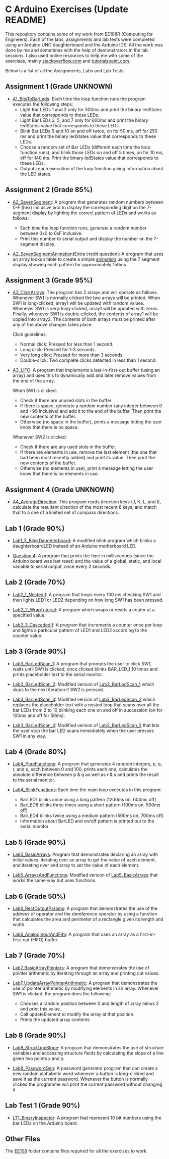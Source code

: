 # C Arduino Exercises (Update README)
This repository contains some of my work from EE108R (Computing for Engineers). Each of the labs, assignments and lab tests were completed using an Arduino UNO daughterboard and the Arduino IDE. All the work was done by me and sometimes with the help of demonstrators in the lab sessions. I also used online resources to help me with some of the exercises, mainly [stackoverflow.com](stackoverflow.com) and [tutorialspoint.com](https://www.tutorialspoint.com/cprogramming/index.htm).

Below is a list of all the Assignments, Labs and Lab Tests:

## Assignment 1 (Grade UNKNOWN)
- [A1_BitsToBarLeds](https://github.com/ArturMK98/C-Arduino-Exercises/blob/master/Assignment%201/A1_BitsToBarLeds/A1_BitsToBarLeds.ino): Each time the loop function runs the program executes the following steps:
    - Light Bar LEDs 1 and 2 only for 300ms and print the binary ledStates value that corresponds to these LEDs.
    - Light Bar LEDs 3, 5, and 7 only for 600ms and print the binary ledStates value that corresponds to these LEDs.
    - Blink Bar LEDs 9 and 10 on and off twice, on for 50 ms, off for 250 ms and print the binary ledStates value that corresponds to these LEDs.
    - Choose a random set of Bar LEDs (different each time the loop function runs), and blink those LEDs on and off 5 times, on for 10 ms, off for 140 ms. Print the binary ledStates value that corresponds to these LEDs.
    - Outputs each execution of the loop function giving information about the LED states.

## Assignment 2 (Grade 85%)
- [A2_SevenSegment](https://github.com/ArturMK98/C-Arduino-Exercises/blob/master/Assignment%202/A2_SevenSegment/A2_SevenSegment.ino): A program that generates random numbers between 0-F (hex) inclusive and to display the corresponding digit on the 7-segment display by lighting the correct pattern of LEDs and works as follows:
    - Each time the loop function runs, generate a random number between 0x0 to 0xF inclusive.
    - Print this number to serial output and display the number on the 7-segment display.

- [A2_SevenSegmentAnimation](https://github.com/ArturMK98/C-Arduino-Exercises/blob/master/Assignment%202/A2_SevenSegmentAnimation/A2_SevenSegmentAnimation.ino)(Extra credit question): A program that uses an array lookup table to create a simple [animation](https://github.com/ArturMK98/C-Arduino-Exercises/blob/master/Assignment%202/MOV_1004.mp4) using the 7 segment display showing each pattern for approximately 150ms.

## Assignment 3 (Grade 95%)
- [A3_ClickArrays](https://github.com/ArturMK98/C-Arduino-Exercises/blob/master/Assignment%203/A3_ClickArrays/A3_ClickArrays.ino): The program has 2 arrays and will operate as follows. Whenever SW1 is normally clicked the two arrays will be printed. When SW1 is long-clicked, array1 will be updated with random values. Whenever SW1 is very-long-clicked, array1 will be updated with zeros. Finally, whenever SW1 is double-clicked, the contents of array1 will be copied into array2. The contents of both arrays must be printed after any of the above changes takes place.

    Click guidelines:
    - Normal click: Pressed for less than 1 second.
    - Long click: Pressed for 1-3 seconds.
    - Very long click: Pressed for more than 3 seconds.
    - Double-click: Two complete clicks detected in less than 1 second.
 
- [A3_LIFO](https://github.com/ArturMK98/C-Arduino-Exercises/blob/master/Assignment%203/A3_LIFO/A3_LIFO.ino): A program that implements a last-in-first-out buffer (using an array) and uses this  to dynamically add and later remove values from the end of the array.

    When SW1 is clicked:
    - Check if there are unused slots in the buffer
    - If there is space, generate a random number (any integer between 0 and +99 inclusive) and add it to the end of the buffer. Then print the new contents of the buffer. 
    - Otherwise (no space in the buffer), prints a message letting the user know that there is no space.
    
    Whenever SW2 is clicked:    
    -  Check if there are any used slots in the buffer.
    -  If there are elements in use, remove the last element (the one that had been most recently added) and print its value. Then print the new contents of the buffer.
    - Otherwise (no elements in use), print a message letting the user know that there is no elements in use.
     
## Assignment 4 (Grade UNKNOWN)
- [A4_AverageDirection](https://github.com/ArturMK98/C-Arduino-Exercises/blob/master/Assignment%204/A4_AverageDirection/A4_AverageDirection.ino): This program reads direction keys (J, K, L, and I), calculate the resultant direction of the most recent 8 keys, and match that to a one of a limited set of compass directions.

## Lab 1 (Grade 90%)
- [Lab1_3_BlinkDaughterboard](https://github.com/ArturMK98/C-Arduino-Exercises/blob/master/Lab%201/Lab1_3_BlinkDaughterboard/Lab1_3_BlinkDaughterboard.ino): A modified blink program which blinks a daughterboardLED instead of an Arduino motherboard LED.

- [Question 4](https://github.com/ArturMK98/C-Arduino-Exercises/blob/master/Lab%201/Question4/Question4.ino): A program that prints the time in milliseconds (since the Arduino board was last reset) and the value of a global, static, and local variable to serial output, once every 2 seconds.

## Lab 2 (Grade 70%)
- [Lab2_1_NestedIf](https://github.com/ArturMK98/C-Arduino-Exercises/blob/master/Lab%202/Lab2_1_NestedIf/Lab2_1_NestedIf.ino): A program that loops every 100 ms checking SW1 and then lights LED1 or LED2 depending on how long SW1 has been pressed.

- [Lab2_2_WrapTutorial](https://github.com/ArturMK98/C-Arduino-Exercises/blob/master/Lab%202/Lab2_2_WrapTutorial/Lab2_2_WrapTutorial.ino): A program which wraps or resets a couter at a specified value.

- [Lab2_3_CascadedIf](https://github.com/ArturMK98/C-Arduino-Exercises/blob/master/Lab%202/Lab2_3_CascadedIf/Lab2_3_CascadedIf.ino): A program that increments a counter once per loop and lights a particular pattern of LED1 and LED2 according to the counter value.

## Lab 3 (Grade 90%)
- [Lab3_BarLedScan_1](https://github.com/ArturMK98/C-Arduino-Exercises/blob/master/Lab%203/Lab3_BarLedScan_1/Lab3_BarLedScan_1.ino): A program that prompts the user to click SW1, waits until SW1 is clicked, once clicked blinks BAR_LED_1 10 times and prints placeholder text to the serial monitor.

- [Lab3_BarLedScan_2](https://github.com/ArturMK98/C-Arduino-Exercises/blob/master/Lab%203/Lab3_BarLedScan_2/Lab3_BarLedScan_2.ino): Modified version of [Lab3_BarLedScan_1](https://github.com/ArturMK98/C-Arduino-Exercises/blob/master/Lab%203/Lab3_BarLedScan_1/Lab3_BarLedScan_1.ino) which skips to the next iteration if SW2 is pressed.

- [Lab3_BarLedScan_3](https://github.com/ArturMK98/C-Arduino-Exercises/blob/master/Lab%203/Lab3_BarLedScan_3/Lab3_BarLedScan_3.ino): Modified version of [Lab3_BarLedScan_2](https://github.com/ArturMK98/C-Arduino-Exercises/blob/master/Lab%203/Lab3_BarLedScan_2/Lab3_BarLedScan_2.ino) which replaces the placeholder text with a nested loop that scans over all the bar LEDs from 2 to 10 blinking each one on and off in succession (on for 100ms and off for 50ms).

- [Lab3_BarLedScan_4](https://github.com/ArturMK98/C-Arduino-Exercises/blob/master/Lab%203/Lab3_BarLedScan_4/Lab3_BarLedScan_4.ino): Modified version of [Lab3_BarLedScan_3](https://github.com/ArturMK98/C-Arduino-Exercises/blob/master/Lab%203/Lab3_BarLedScan_3/Lab3_BarLedScan_3.ino) that lets the user stop the bar LED scans immediately when the user presses SW1 in any way.

## Lab 4 (Grade 80%)
- [Lab4_PureFunctions](https://github.com/ArturMK98/C-Arduino-Exercises/blob/master/Lab%204/Lab4_PureFunctions/Lab4_PureFunctions.ino): A program that generates 4 random integers, p, q, r, and s, each between 0 and 100, prints each one, calculates the absolute difference between p & q as well as r & s and prints the result to the serial monitor.

- [Lab4_BlinkFunctions](https://github.com/ArturMK98/C-Arduino-Exercises/blob/master/Lab%204/Lab4_BlinkFunction/Lab4_BlinkFunction.ino): Each time the main loop executes in this program:
    - BarLED1 blinks once using a long pattern (1200ms on, 600ms off)
    - BarLED8 blinks three times using a short pattern (100ms on, 500ms off)
    - BarLED4 blinks twice using a medium pattern (500ms on, 700ms off) 
    - Information about BarLED and on/off pattern is printed out to the serial monitor

## Lab 5 (Grade 90%)
- [Lab5_BasicArrays](https://github.com/ArturMK98/C-Arduino-Exercises/blob/master/Lab%205/Lab5_BasicArray/Lab5_BasicArray.ino): Program that demonstrates declaring an array with initial values, iterating over an array to get the value of each element, and iterating over and array to set the value of each element.

- [Lab5_ArraysAndFunctions](https://github.com/ArturMK98/C-Arduino-Exercises/blob/master/Lab%205/Lab5_ArraysAndFunctions/Lab5_ArraysAndFunctions.ino): Modified version of [Lab5_BasicArrays](https://github.com/ArturMK98/C-Arduino-Exercises/blob/master/Lab%205/Lab5_BasicArray/Lab5_BasicArray.ino) that works the same way but uses functions.

## Lab 6 (Grade 50%)
- [Lab6_RectOutputParams](https://github.com/ArturMK98/C-Arduino-Exercises/blob/master/Lab%206/Lab6_RectOutputParams/Lab6_RectOutputParams.ino): A program that demonstrates the use of the address of operator and the dereference operator by using a function that calculates the area and perimeter of a rectangle given its length and width.

- [Lab6_AnalogInoutAndFifo](https://github.com/ArturMK98/C-Arduino-Exercises/blob/master/Lab%206/Lab6_AnalogInoutAndFifo/Lab6_AnalogInoutAndFifo.ino): A program that uses an array as a first-in-first-out (FIFO) buffer.

## Lab 7 (Grade 70%)
- [Lab7_BasicArrayPointers](https://github.com/ArturMK98/C-Arduino-Exercises/blob/master/Lab%207/Lab7_BasicArrayPointers/Lab7_BasicArrayPointers.ino): A program that demonstrates the use of pointer arithmetic by iterating through an array and printing out values.

- [Lab7_UpdateArrayPointerArithmetic](https://github.com/ArturMK98/C-Arduino-Exercises/blob/master/Lab%207/Lab7_UpdateArrayPointerArithmetic/Lab7_UpdateArrayPointerArithmetic.ino): A program that demonstrates the use of pointer arithmetic by modifying elements in an array. Whenever SW1 is clicked, the program does the following: 
   - Chooses a random position between 0 and length of array minus 2 and print this value.
   - Call updateElement to modify the array at that position.
   - Prints the updated array contents

## Lab 8 (Grade 90%)
- [Lab8_StructLineSlope](https://github.com/ArturMK98/C-Arduino-Exercises/blob/master/Lab%208/Lab8_StructLineSlope/Lab8_StructLineSlope.ino): A program that demonstrates the use of structure variables and accessing structure fields by calculating the slope of a line given two points x and y.

- [Lab8_PasswordGen](https://github.com/ArturMK98/C-Arduino-Exercises/blob/master/Lab%208/Lab8_PasswordGen/Lab8_PasswordGen.ino): A password generator program that can create a new random alphabetic word whenever a button is long-clicked and save it as the current password. Whenever the button is normally clicked the programme will print the current password without changing it.

## Lab Test 1 (Grade 90%)
- [LT1_BinaryInspector](https://github.com/ArturMK98/C-Arduino-Exercises/blob/master/Lab%20Test%201/LT1_BinaryInspector/LT1_BinaryInspector.ino): A program that represent 10 bit numbers using the bar LEDs on the Arduino board. 

## Other Files
The [EE108](https://github.com/ArturMK98/C-Arduino-Exercises/tree/master/_EE108) folder contains files required for all the exercises to work.
